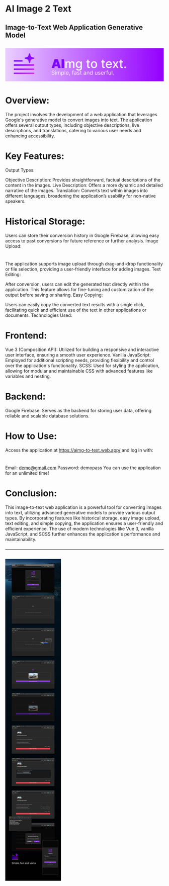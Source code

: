 # AI Image 2 Text
Image-to-Text Web Application Generative Model
---
![](https://github.com/Peixekru/aimg_to_txt_web/blob/main/_info/AImg_to_txt_header.png)
---

# Overview:

The project involves the development of a web application that leverages Google's generative model to convert images into text. The application offers several output types, including objective descriptions, live descriptions, and translations, catering to various user needs and enhancing accessibility.

# Key Features:

Output Types:

Objective Description: Provides straightforward, factual descriptions of the content in the images.
Live Description: Offers a more dynamic and detailed narrative of the images.
Translation: Converts text within images into different languages, broadening the application’s usability for non-native speakers.

# Historical Storage:

Users can store their conversion history in Google Firebase, allowing easy access to past conversions for future reference or further analysis.
Image Upload:

# 

The application supports image upload through drag-and-drop functionality or file selection, providing a user-friendly interface for adding images.
Text Editing:

After conversion, users can edit the generated text directly within the application. This feature allows for fine-tuning and customization of the output before saving or sharing.
Easy Copying:

Users can easily copy the converted text results with a single click, facilitating quick and efficient use of the text in other applications or documents.
Technologies Used:

# Frontend:

Vue 3 (Composition API): Utilized for building a responsive and interactive user interface, ensuring a smooth user experience.
Vanilla JavaScript: Employed for additional scripting needs, providing flexibility and control over the application's functionality.
SCSS: Used for styling the application, allowing for modular and maintainable CSS with advanced features like variables and nesting.

# Backend:

Google Firebase: Serves as the backend for storing user data, offering reliable and scalable database solutions.

# How to Use:

Access the application at https://aimg-to-text.web.app/ and log in with:
# 
Email: demo@gmail.com
Password: demopass
You can use the application for an unlimited time!

# Conclusion:

This image-to-text web application is a powerful tool for converting images into text, utilizing advanced generative models to provide various output types. By incorporating features like historical storage, easy image upload, text editing, and simple copying, the application ensures a user-friendly and efficient experience. The use of modern technologies like Vue 3, vanilla JavaScript, and SCSS further enhances the application's performance and maintainability.


#####
---
![](https://github.com/Peixekru/aimg_to_txt_web/blob/main/_info/AImg_to_txt.png)
---
